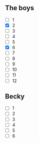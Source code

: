 ## The boys
- [ ] 1
- [x] 2
- [ ] 3
- [ ] 4
- [ ] 5
- [x] 6
- [ ] 7
- [ ] 8
- [ ] 9
- [ ] 10
- [ ] 11
- [ ] 12

## Becky
- [ ] 1
- [ ] 2
- [ ] 3
- [ ] 4
- [ ] 5
- [ ] 6
